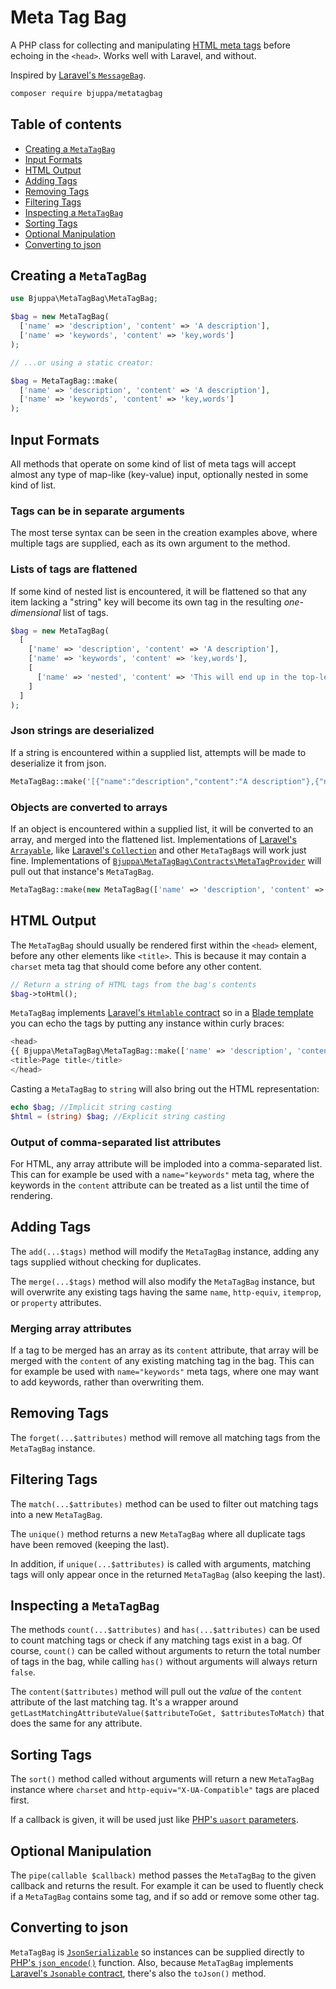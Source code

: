 # Meta Tag Bag

A PHP class for collecting and manipulating [HTML meta tags](https://developer.mozilla.org/en-US/docs/Web/HTML/Element/meta)
before echoing in the `<head>`.
Works well with Laravel, and without.

Inspired by [Laravel's `MessageBag`](https://laravel.com/api/master/Illuminate/Support/MessageBag.html).

```bash
composer require bjuppa/metatagbag
```

## Table of contents

* [Creating a `MetaTagBag`](#creating-a-metatagbag)
* [Input Formats](#input-formats)
* [HTML Output](#html-output)
* [Adding Tags](#adding-tags)
* [Removing Tags](#removing-tags)
* [Filtering Tags](#filtering-tags)
* [Inspecting a `MetaTagBag`](#inspecting-a-metatagbag)
* [Sorting Tags](#sorting-tags)
* [Optional Manipulation](#optional-manipulation)
* [Converting to json](#converting-to-json)

## Creating a `MetaTagBag`

```php
use Bjuppa\MetaTagBag\MetaTagBag;

$bag = new MetaTagBag(
  ['name' => 'description', 'content' => 'A description'],
  ['name' => 'keywords', 'content' => 'key,words']
);

// ...or using a static creator:

$bag = MetaTagBag::make(
  ['name' => 'description', 'content' => 'A description'],
  ['name' => 'keywords', 'content' => 'key,words']
);

```

## Input Formats

All methods that operate on some kind of list of meta tags will accept almost any type of map-like (key-value) input, optionally nested in some kind of list.

### Tags can be in separate arguments

The most terse syntax can be seen in the creation examples above, where multiple tags are supplied, each as its own argument to the method.

### Lists of tags are flattened

If some kind of nested list is encountered, it will be flattened so that any item lacking a "string" key will become its own
tag in the resulting *one-dimensional* list of tags.

```php
$bag = new MetaTagBag(
  [
    ['name' => 'description', 'content' => 'A description'],
    ['name' => 'keywords', 'content' => 'key,words'],
    [
      ['name' => 'nested', 'content' => 'This will end up in the top-level with the other tags'],
    ]
  ]
);
```

### Json strings are deserialized

If a string is encountered within a supplied list, attempts will be made to deserialize it from json.

```php
MetaTagBag::make('[{"name":"description","content":"A description"},{"name":"keywords","content":["key","words"]}]');
```

### Objects are converted to arrays

If an object is encountered within a supplied list, it will be converted to an array, and merged into the flattened list.
Implementations of [Laravel's `Arrayable`](https://laravel.com/api/master/Illuminate/Contracts/Support/Arrayable.html),
like [Laravel's `Collection`](https://laravel.com/api/master/Illuminate/Support/Collection.html)
and other `MetaTagBag`s will work just fine.
Implementations of
[`Bjuppa\MetaTagBag\Contracts\MetaTagProvider`](https://github.com/bjuppa/metatagbag/blob/master/src/Contracts/MetaTagProvider.php)
will pull out that instance's `MetaTagBag`.

```php
MetaTagBag::make(new MetaTagBag(['name' => 'description', 'content' => 'A description']));
```

## HTML Output

The `MetaTagBag` should usually be rendered first within the `<head>` element, before any other elements like `<title>`.
This is because it may contain a `charset` meta tag that should come before any other content.

```php
// Return a string of HTML tags from the bag's contents
$bag->toHtml();
```

`MetaTagBag` implements
[Laravel's `Htmlable` contract](https://laravel.com/api/master/Illuminate/Contracts/Support/Htmlable.html)
so in a [Blade template](https://laravel.com/docs/blade) you can echo the tags
by putting any instance within curly braces:

```php
<head>
{{ Bjuppa\MetaTagBag\MetaTagBag::make(['name' => 'description', 'content' => 'A description']) }}
<title>Page title</title>
</head>
```

Casting a `MetaTagBag` to `string` will also bring out the HTML representation:

```php
echo $bag; //Implicit string casting
$html = (string) $bag; //Explicit string casting
```

### Output of comma-separated list attributes

For HTML, any array attribute will be imploded into a comma-separated list.
This can for example be used with a `name="keywords"` meta tag,
where the keywords in the `content` attribute can be treated as a list until the time of rendering.

## Adding Tags

The `add(...$tags)` method will modify the `MetaTagBag` instance, adding any tags supplied without checking for duplicates.

The `merge(...$tags)` method will also modify the `MetaTagBag` instance, but will overwrite any existing tags having the same
`name`, `http-equiv`, `itemprop`, or `property` attributes.

### Merging array attributes

If a tag to be merged has an array as its `content` attribute,
that array will be merged with the `content` of any existing matching tag in the bag.
This can for example be used with `name="keywords"` meta tags,
where one may want to add keywords, rather than overwriting them.

## Removing Tags

The `forget(...$attributes)` method will remove all matching tags from the `MetaTagBag` instance.

## Filtering Tags

The `match(...$attributes)` method can be used to filter out matching tags into a new `MetaTagBag`.

The `unique()` method returns a new `MetaTagBag` where all duplicate tags have been removed
(keeping the last).

In addition, if `unique(...$attributes)` is called with arguments,
matching tags will only appear once in the returned `MetaTagBag`
(also keeping the last).

## Inspecting a `MetaTagBag`

The methods `count(...$attributes)` and `has(...$attributes)` can be used to count matching tags
or check if any matching tags exist in a bag.
Of course, `count()` can be called without arguments to return the total number of tags in the bag,
while calling `has()` without arguments will always return `false`.

The `content($attributes)` method will pull out the *value* of the `content` attribute of the last matching tag.
It's a wrapper around `getLastMatchingAttributeValue($attributeToGet, $attributesToMatch)`
that does the same for any attribute.

## Sorting Tags

The `sort()` method called without arguments will return a new `MetaTagBag` instance where `charset`
and `http-equiv="X-UA-Compatible"` tags are placed first.

If a callback is given, it will be used just like
[PHP's `uasort` parameters](https://secure.php.net/manual/en/function.uasort.php#refsect1-function.uasort-parameters).

## Optional Manipulation

The `pipe(callable $callback)` method passes the `MetaTagBag` to the given callback and returns the result.
For example it can be used to fluently check if a `MetaTagBag` contains some tag, and if so add or remove some other tag.

## Converting to json

`MetaTagBag` is [`JsonSerializable`](http://php.net/manual/en/class.jsonserializable.php)
so instances can be supplied directly to [PHP's `json_encode()`](http://php.net/manual/en/function.json-encode.php) function.
Also, because `MetaTagBag` implements
[Laravel's `Jsonable` contract](https://laravel.com/api/master/Illuminate/Contracts/Support/Jsonable.html),
there's also the `toJson()` method.
